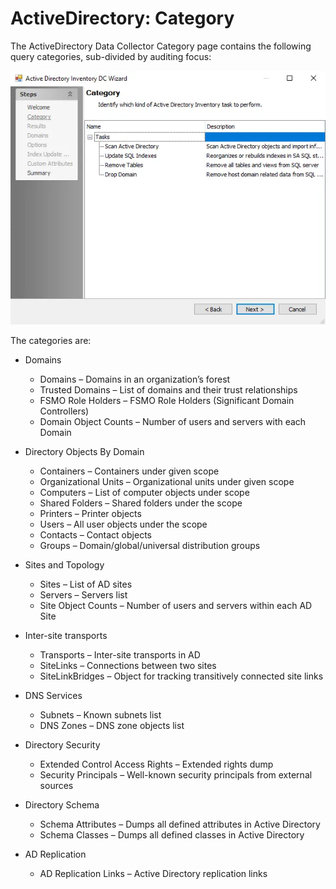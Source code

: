 # ActiveDirectory: Category

The ActiveDirectory Data Collector Category page contains the following query categories, sub-divided by auditing focus:

![Active Directory Data Collector Wizard Category page](../../../../../../static/img/product_docs/accessanalyzer/enterpriseauditor/admin/datacollector/adinventory/category.webp)

The categories are:

- Domains

  - Domains – Domains in an organization’s forest
  - Trusted Domains – List of domains and their trust relationships
  - FSMO Role Holders – FSMO Role Holders (Significant Domain Controllers)
  - Domain Object Counts – Number of users and servers with each Domain
- Directory Objects By Domain

  - Containers – Containers under given scope
  - Organizational Units – Organizational units under given scope
  - Computers – List of computer objects under scope
  - Shared Folders – Shared folders under the scope
  - Printers – Printer objects
  - Users – All user objects under the scope
  - Contacts – Contact objects
  - Groups – Domain/global/universal distribution groups
- Sites and Topology

  - Sites – List of AD sites
  - Servers – Servers list
  - Site Object Counts – Number of users and servers within each AD Site
- Inter-site transports

  - Transports – Inter-site transports in AD
  - SiteLinks – Connections between two sites
  - SiteLinkBridges – Object for tracking transitively connected site links
- DNS Services

  - Subnets – Known subnets list
  - DNS Zones – DNS zone objects list
- Directory Security

  - Extended Control Access Rights – Extended rights dump
  - Security Principals – Well-known security principals from external sources
- Directory Schema

  - Schema Attributes – Dumps all defined attributes in Active Directory
  - Schema Classes – Dumps all defined classes in Active Directory
- AD Replication

  - AD Replication Links – Active Directory replication links
